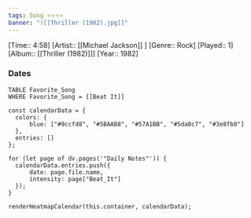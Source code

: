 ```yaml
---
tags: Song ⭐⭐⭐⭐ 
banner: "![[Thriller (1982).jpg]]"
---
```

[Time:: 4:58]
[Artist:: [[Michael Jackson]] ]
[Genre:: Rock]
[Played:: 1]
[Album:: [[Thriller (1982)]]]
[Year:: 1982]
### Dates
````dataview
TABLE Favorite_Song
WHERE Favorite_Song = [[Beat It]]
````
  ```dataviewjs
const calendarData = { 
	colors: { 
		blue: ["#9ccfd8", "#5BAAB8", "#57A1BB", "#5da8c7", "#3e8fb0"] 
	}, 
	entries: [] 
}; 

for (let page of dv.pages('"Daily Notes"')) { 
	calendarData.entries.push({ 
		date: page.file.name, 
		intensity: page["Beat_It"]
	}); 
} 

renderHeatmapCalendar(this.container, calendarData);
```

